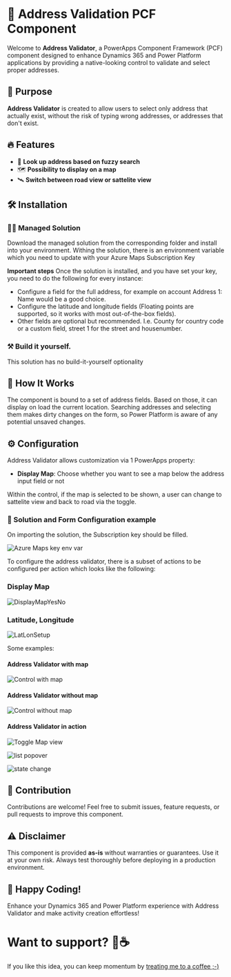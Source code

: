 # 🚀 Address Validation PCF Component

Welcome to **Address Validator**, a PowerApps Component Framework (PCF) component designed to enhance Dynamics 365 and Power Platform applications by providing a native-looking control to validate and select proper addresses.

## 🎯 Purpose
**Address Validator** is created to allow users to select only address that actually exist, without the risk of typing wrong addresses, or addresses that don't exist.

## 🔥 Features
- 🔎 **Look up address based on fuzzy search**
- 🗺️  **Possibility to display on a map**
- 🛰️ **Switch between road view or sattelite view**

## 🛠 Installation
### 👮‍♀️ Managed Solution
Download the managed solution from the corresponding folder and install into your environment.
Withing the solution, there is an environment variable which you need to update with your Azure Maps Subscription Key

**Important steps**
Once the solution is installed, and you have set your key, you need to do the following for every instance:
- Configure a field for the full address, for example on account Address 1: Name would be a good choice.
- Configure the latitude and longitude fields (Floating points are supported, so it works with most out-of-the-box fields).
- Other fields are optional but recommended. I.e. County for country code or a custom field, street 1 for the street and housenumber.

### ⚒️ Build it yourself.

This solution has no build-it-yourself optionality

## 🚀 How It Works
The component is bound to a set of address fields. Based on those, it can display on load the current location. Searching addresses and selecting them makes dirty changes on the form, so Power Platform is aware of any potential unsaved changes.

## ⚙️ Configuration
Address Validator allows customization via 1 PowerApps property:
- **Display Map**: Choose whether you want to see a map below the address input field or not

Within the control, if the map is selected to be shown, a user can change to sattelite view and back to road via the toggle.

### 🔎 Solution and Form Configuration example
On importing the solution, the Subscription key should be filled.

![Azure Maps key env var](https://github.com/user-attachments/assets/8a82b136-e39d-41d0-9329-df3b7468f27b)

To configure the address validator, there is a subset of actions to be configured per action which looks like the following:
### Display Map
![DisplayMapYesNo](https://github.com/user-attachments/assets/8064f9db-ee40-4442-bd5a-7ed1bef1d12f)

### Latitude, Longitude
![LatLonSetup](https://github.com/user-attachments/assets/8f7d1450-7bc9-4116-b8a3-ff5cb0c7585d)
 
Some examples:

#### Address Validator with map
![Control with map](https://github.com/user-attachments/assets/bea0fd31-1692-4803-bd0b-65b617744afa)

#### Address Validator without map
![Control without map](https://github.com/user-attachments/assets/be2820d5-5569-4b63-8003-2b5d0f7edbf5)

#### Address Validator in action

![Toggle Map view](https://github.com/user-attachments/assets/8936d2d8-e37c-45d1-89ee-3f6742181ebc)

![list popover](https://github.com/user-attachments/assets/ad34c309-4242-44a1-aae6-88f12c59cde4)

![state change](https://github.com/user-attachments/assets/2871a30f-0c13-4cc9-b7a7-8e460dc83349)


## 📢 Contribution
Contributions are welcome! Feel free to submit issues, feature requests, or pull requests to improve this component.

## ⚠️ Disclaimer
This component is provided **as-is** without warranties or guarantees. Use it at your own risk. Always test thoroughly before deploying in a production environment.

## 🎉 Happy Coding!
Enhance your Dynamics 365 and Power Platform experience with Address Validator and make activity creation effortless!

# Want to support? 🍵☕

If you like this idea, you can keep momentum by [treating me to a coffee ;-)](https://buymeacoffee.com/ionavarga)



